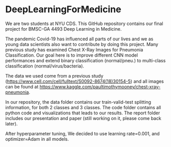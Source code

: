 # DeepLearningForMedicine

We are two students at NYU CDS. This GitHub repository contains our final project for BMSC-GA 4493 Deep Learning in Medicine.

The pandemic Covid-19 has influenced all parts of our lives and we as young data scientists also want to contribute by doing this project. Many previous study has examined Chest X-Ray Images for Pneumonia Classification. Our goal here is to improve different CNN model performances and extend binary classification (normal/pneu.) to multi-class classification (normal/virus/bacteria).

The data we used come from a previous study (https://www.cell.com/cell/fulltext/S0092-8674(18)30154-5) and all images can be found at https://www.kaggle.com/paultimothymooney/chest-xray-pneumonia.

In our repository, the data folder contains our train-valid-test splitting information, for both 2 classes and 3 classes. The code folder contains all python code and visualizations that leads to our results. The report folder includes our presentation and paper (still working on it, please come back later).

After hyperparameter tuning, We decided to use learning rate=0.001, and optimizer=Adam in all models.
